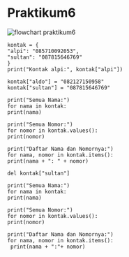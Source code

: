 # Praktikum6

![flowchart praktikum6](https://github.com/user-attachments/assets/b5f219f2-03fe-4e4c-9abd-fcae00976b10)

    kontak = {
    "alpi": "085710092053",
    "sultan": "087815646769"
    }
    print("Kontak alpi:", kontak["alpi"])

    kontak["aldo"] = "082127150958"
    kontak["sultan"] = "087815646769"

    print("Semua Nama:")
    for nama in kontak:
    print(nama)

    print("Semua Nomor:")
    for nomor in kontak.values():
    print(nomor)

    print("Daftar Nama dan Nomornya:")
    for nama, nomor in kontak.items():
    print(nama + ": " + nomor)

    del kontak["sultan"]

    print("Semua Nama:")
    for nama in kontak:
    print(nama)

    print("Semua Nomor:")
    for nomor in kontak.values():
    print(nomor)

    print("Daftar Nama dan Nomornya:")
    for nama, nomor in kontak.items():
     print(nama + ":"+ nomor)

     
